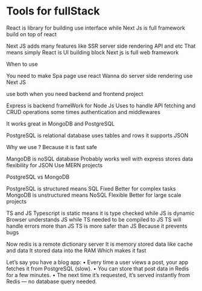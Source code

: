 # Tools for fullStack

React is library for building use interface while Next Js is full framework build on top of react 

Next JS adds many features like 
SSR server side rendering 
API  and etc
That means simply 
React is UI building block 
Next js is full web framework
 
When to use 

You need to make Spa page use react 
Wanna do server side rendering use Next JS 

 use both when you need backend and frontend project 

Express is backend frameWork  for Node Js 
Uses to handle API fetching and CRUD operations some times authentication and middlewares

It works great in MongoDB and  PostgreSQL


PostgreSQL is relational database uses tables and rows  it supports JSON 

Why we use ? Because it is fast safe 

MangoDB is noSQL database 
Probably works well with express stores data flexibility for JSON
Use MERN projects 

PostgreSQL vs MongoDB 

PostgreSQL is structured means SQL 
Fixed 
Better for complex tasks 
MongoDB is unstructured means NoSQL
Flexible 
Better for large scale projects 


TS and JS 
Typescript is static means it is type checked while JS is dynamic 
Browser understands JS while TS needed to be compiled to JS 
TS will handle errors more than JS 
TS is more safer than JS Because it prevents bugs 


Now redis is a remote dictionary server 
It is memory stored data like cache and data 
It stored data into the RAM
Which makes it fast 

Let’s say you have a blog app:
	•	Every time a user views a post, your app fetches it from PostgreSQL (slow).
	•	You can store that post data in Redis for a few minutes.
	•	The next time it’s requested, it’s served instantly from Redis — no database query needed.

